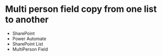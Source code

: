 # Multi person field copy from one list to another

* SharePoint
* Power Automate
* SharePoint List
* MultiPerson Field